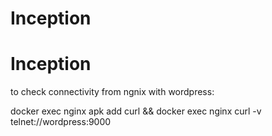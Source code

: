 # Inception
# Inception


to check connectivity from ngnix with wordpress:

docker exec nginx apk add curl && docker exec nginx curl -v telnet://wordpress:9000